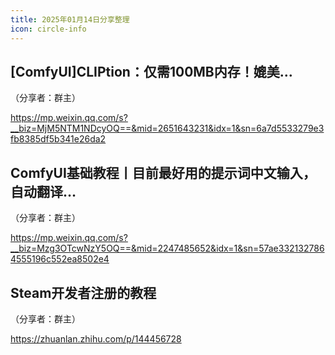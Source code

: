 ```yaml
---
title: 2025年01月14日分享整理
icon: circle-info
---
```


## [ComfyUI]CLIPtion：仅需100MB内存！媲美…

（分享者：群主）

https://mp.weixin.qq.com/s?__biz=MjM5NTM1NDcyOQ==&mid=2651643231&idx=1&sn=6a7d5533279e3fb8385df5b341e26da2

## ComfyUI基础教程丨目前最好用的提示词中文输入，自动翻译…

（分享者：群主）

https://mp.weixin.qq.com/s?__biz=Mzg3OTcwNzY5OQ==&mid=2247485652&idx=1&sn=57ae3321327864555196c552ea8502e4

## Steam开发者注册的教程

（分享者：群主）

https://zhuanlan.zhihu.com/p/144456728

